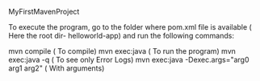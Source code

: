 MyFirstMavenProject

To execute the program, go to the folder where pom.xml file is available ( Here the root dir- helloworld-app) and run the following commands:

mvn compile         				( To compile)
mvn exec:java       				( To run the program)
mvn exec:java -q    				( To see only Error Logs)
mvn exec:java -Dexec.args="arg0 arg1 arg2"   	( With arguments)
